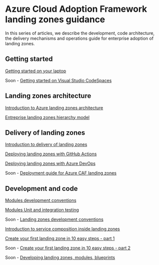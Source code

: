 # Azure Cloud Adoption Framework landing zones guidance

In this series of articles, we describe the development, code architecture, the delivery mechanisms and operations guide for enterprise adoption of landing zones.

## Getting started

[Getting started on your laptop](./getting_started/getting_started.md)

Soon - [Getting started on Visual Studio CodeSpaces](./getting_started/getting_started_codespaces.md)

## Landing zones architecture

[Introduction to Azure landing zones architecture](./code_architecture/intro_architecture.md)

[Entreprise landing zones hierarchy model](./code_architecture/hierarchy.md)

## Delivery of landing zones

[Introduction to delivery of landing zones](./delivery/delivery_landingzones.md)

[Deploying landing zones with GitHub Actions](./delivery/intro_ci_gha.md)

[Deploying landing zones with Azure DevOps](./delivery/intro_ci_ado.md)

Soon - [Deployment guide for Azure CAF landing zones]()

## Development and code

[Modules development conventions](./code_architecture/module_conventions.md)

[Modules Unit and integration testing](./test/unit_test.md)

Soon - [Landing zones development conventions]()

[Introduction to service composition inside landing zones](./code_architecture/service_composition.md)

[Create your first landing zone in 10 easy steps - part 1](./code_architecture/how_to_code_a_landingzone.md)

Soon - [Create your first landing zone in 10 easy steps - part 2]()


Soon - [Developing landing zones, modules, blueprints]()




